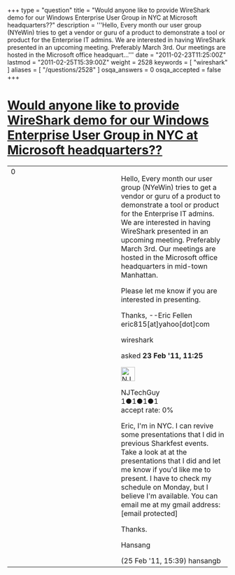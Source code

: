 +++
type = "question"
title = "Would anyone like to provide WireShark demo for our Windows Enterprise User Group in NYC at Microsoft headquarters??"
description = '''Hello, Every month our user group (NYeWin) tries to get a vendor or guru of a product to demonstrate a tool or product for the Enterprise IT admins. We are interested in having WireShark presented in an upcoming meeting. Preferably March 3rd. Our meetings are hosted in the Microsoft office headquart...'''
date = "2011-02-23T11:25:00Z"
lastmod = "2011-02-25T15:39:00Z"
weight = 2528
keywords = [ "wireshark" ]
aliases = [ "/questions/2528" ]
osqa_answers = 0
osqa_accepted = false
+++

<div class="headNormal">

# [Would anyone like to provide WireShark demo for our Windows Enterprise User Group in NYC at Microsoft headquarters??](/questions/2528/would-anyone-like-to-provide-wireshark-demo-for-our-windows-enterprise-user-group-in-nyc-at-microsoft-headquarters)

</div>

<div id="main-body">

<div id="askform">

<table id="question-table" style="width:100%;"><colgroup><col style="width: 50%" /><col style="width: 50%" /></colgroup><tbody><tr class="odd"><td style="width: 30px; vertical-align: top"><div class="vote-buttons"><span id="post-2528-upvote" class="ajax-command post-vote up" rel="nofollow" title="I like this post (click again to cancel)"> </span><div id="post-2528-score" class="post-score" title="current number of votes">0</div><span id="post-2528-downvote" class="ajax-command post-vote down" rel="nofollow" title="I dont like this post (click again to cancel)"> </span> <span id="favorite-mark" class="ajax-command favorite-mark" rel="nofollow" title="mark/unmark this question as favorite (click again to cancel)"> </span><div id="favorite-count" class="favorite-count"></div></div></td><td><div id="item-right"><div class="question-body"><p>Hello, Every month our user group (NYeWin) tries to get a vendor or guru of a product to demonstrate a tool or product for the Enterprise IT admins. We are interested in having WireShark presented in an upcoming meeting. Preferably March 3rd. Our meetings are hosted in the Microsoft office headquarters in mid-town Manhattan.</p><p>Please let me know if you are interested in presenting.</p><p>Thanks, --Eric Fellen eric815[at]yahoo[dot]com</p></div><div id="question-tags" class="tags-container tags"><span class="post-tag tag-link-wireshark" rel="tag" title="see questions tagged &#39;wireshark&#39;">wireshark</span></div><div id="question-controls" class="post-controls"></div><div class="post-update-info-container"><div class="post-update-info post-update-info-user"><p>asked <strong>23 Feb '11, 11:25</strong></p><img src="https://secure.gravatar.com/avatar/a1fb414bc49c2bca0c986b167539b3d9?s=32&amp;d=identicon&amp;r=g" class="gravatar" width="32" height="32" alt="NJTechGuy&#39;s gravatar image" /><p><span>NJTechGuy</span><br />
<span class="score" title="1 reputation points">1</span><span title="1 badges"><span class="badge1">●</span><span class="badgecount">1</span></span><span title="1 badges"><span class="silver">●</span><span class="badgecount">1</span></span><span title="1 badges"><span class="bronze">●</span><span class="badgecount">1</span></span><br />
<span class="accept_rate" title="Rate of the user&#39;s accepted answers">accept rate:</span> <span title="NJTechGuy has no accepted answers">0%</span></p></div></div><div id="comments-container-2528" class="comments-container"><span id="2568"></span><div id="comment-2568" class="comment"><div id="post-2568-score" class="comment-score"></div><div class="comment-text"><p>Eric, I'm in NYC. I can revive some presentations that I did in previous Sharkfest events. Take a look at at the presentations that I did and let me know if you'd like me to present. I have to check my schedule on Monday, but I believe I'm available. You can email me at my gmail address: <span class="__cf_email__" data-cfemail="98f0f9f6ebf9f6ffd8b6b6b6b6b6">[email protected]</span></p><p>Thanks.</p><p>Hansang</p></div><div id="comment-2568-info" class="comment-info"><span class="comment-age">(25 Feb '11, 15:39)</span> <span class="comment-user userinfo">hansangb</span></div></div></div><div id="comment-tools-2528" class="comment-tools"></div><div class="clear"></div><div id="comment-2528-form-container" class="comment-form-container"></div><div class="clear"></div></div></td></tr></tbody></table>

</div>

</div>

